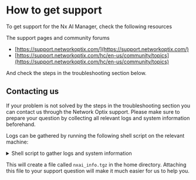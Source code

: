 # How to get support

To get support for the Nx AI Manager, check the following resources

The support pages and community forums

* [https://support.networkoptix.com/](https://support.networkoptix.com/)
* [https://support.networkoptix.com/hc/en-us/community/topics](https://support.networkoptix.com/hc/en-us/community/topics)

And check the steps in the troubleshooting section below.

## Contacting us

If your problem is not solved by the steps in the troubleshooting section you can contact us through the Network Optix support. Please make sure to prepare your question by collecting all relevant logs and system information beforehand.

Logs can be gathered by running the following shell script on the relevant machine:

<details>

<summary>Shell script to gather logs and system information</summary>

```bash
#!/bin/bash

# This script is used to gather information about the HW and SW of the system, in addition to information about the AI Manager and the AI Plugin.
# The information is stored in a directory located in ~/nxai_info and then compressed into a file named ~/nxai_info.tgz.

# Enable debug mode
set -x

# Create directory where the information will be stored
info_dir=~/nxai_info
rm -rf $info_dir >/dev/null 2>&1
rm -rf $info_dir.tar.gz >/dev/null 2>&1
mkdir -p $info_dir

############################### Basic System Information
lsb_release -a >$info_dir/lsb_release.txt
uname -a >$info_dir/uname.txt
lscpu >$info_dir/lscpu.txt
lshw >$info_dir/lshw.txt
lspci >$info_dir/lspci.txt
df -h >$info_dir/df.txt
ldd --version >$info_dir/ldd_version.txt

############################### Check if the mediaserver is installed
plugins_dir=""
if [ -d /opt/networkoptix-metavms/mediaserver/bin/plugins/ ]; then
    plugins_dir="/opt/networkoptix-metavms/mediaserver/bin/plugins/"
elif [ -d /opt/networkoptix/mediaserver/bin/plugins/ ]; then
    plugins_dir="/opt/networkoptix/mediaserver/bin/plugins/"
else
    echo "MediaServer is not installed."
    exit 1
fi
# get MediaServer installed version
cat $plugins_dir/../../build_info.txt >$info_dir/mediaserver_info.txt

############################### Check if AI Plugin is installed
if [ -f $plugins_dir/nxai_plugin/libnxai_plugin.so ]; then
    echo "AI Plugin is installed."
else
    echo "AI Plugin is not installed."
    exit 2
fi
libnxai_plugin_dir=$plugins_dir/nxai_plugin/
# Get list of files in the AI Plugin directory
tree -h --du $libnxai_plugin_dir/ >$info_dir/nxai_plugin_tree.txt
# Gather all log files in the AI Plugin directory
find $libnxai_plugin_dir -name "*.log" -exec cp {} $info_dir/ \;
find $libnxai_plugin_dir -name "*.log.*" -exec cp {} $info_dir/ \;

############################### Check if AI Manager is installed
if [ -d $libnxai_plugin_dir/nxai_manager/bin ]; then
    echo "AI Manager is installed."
else
    echo "AI Manager is not installed."
    exit 3
fi
nxai_manager_dir=$libnxai_plugin_dir/nxai_manager/
bin_dir=$nxai_manager_dir/bin/

############################### Check AI Manager configuration
if [ -f $bin_dir/installed_runtime.txt ]; then
    echo "Runtime might be installed."
else
    echo "Runtime not installed."
    exit 4
fi
# Get the installed runtime information
cp $bin_dir/installed_runtime.txt $info_dir/installed_runtime.txt
# Get the settings file
cp $bin_dir/../etc/settings.json $info_dir/settings.json

############################### Check if AI Manager is running
# get running processes
ps aux | grep sclbl >$info_dir/nxai_manager_ps_aux.txt
# start the ai manager manually and stop it after 5 seconds
echo "Running AI Manager for 5 seconds..."
cd $bin_dir
timeout 5s ./sclblmod >$info_dir/ai_manager_run.txt 2>&1
# Use the following line if the ai manager doesn't exit after 5 seconds
# timeout --signal=SIGKILL 5s ./sclblmod >$info_dir/ai_manager_run.txt 2>&1

############################### Check connectivity to the Nx AI Cloud
curl -s https://api.sclbl.nxvms.com/dev/ >$info_dir/nxai_cloud_connectivity.txt
# Download a file from the Nx AI Cloud to measure the download speed
echo "Downloading a test file from the Nx AI Cloud to measure download speed..."
curl -s -m 10 "https://cdn.sclbl.nxvms.com/benchmark.bin?size=10" -o /dev/null -w "%{speed_download}" |
    awk '{print "Model download speed: " $1/1048576 " MB/sec"}' \
        >$info_dir/nxai_cloud_download_speed.txt
curl -s -m 10 "https://artifactory.nxvms.dev/artifactory/nxai_open/files/23MB.bin" -o /dev/null -w "%{speed_download}" |
    awk '{print "Runtime download speed: " $1/1048576 " MB/sec"}' \
        >>$info_dir/nxai_cloud_download_speed.txt

############################### tar compress the information
cd $info_dir/..
tar -cvf $info_dir.tgz "$(basename $info_dir)" >/dev/null || echo "ERROR: Failed to compress the information."

echo "System information gathering complete."
echo "The collected information is stored in $info_dir.tgz"
```

</details>

This will create a file called `nxai_info.tgz` in the home directory. Attaching this file to your support question will make it much easier for us to help you.
